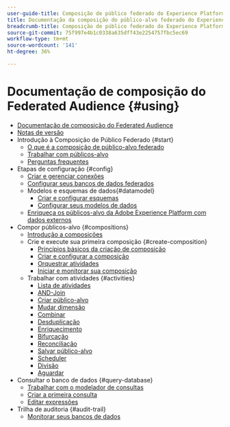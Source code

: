 ```yaml
---
user-guide-title: Composição de público federado do Experience Platform
title: Documentação da composição do público-alvo federado do Experience Platform
breadcrumb-title: Composição de público federado do Experience Platform
source-git-commit: 75f997e4b1c0338a635dff43e2254757fbc5ec69
workflow-type: tm+mt
source-wordcount: '141'
ht-degree: 36%

---
```



# Documentação de composição do Federated Audience {#using}

+ [Documentação de composição do Federated Audience](home.md)
+ [Notas de versão](start/release-notes.md)
+ Introdução à Composição de Público Federado {#start}
   + [O que é a composição de público-alvo federado](start/get-started.md)
   + [Trabalhar com públicos-alvo](start/audiences.md)
   + [Perguntas frequentes](start/faq.md)
+ Etapas de configuração {#config}
   + [Criar e gerenciar conexões](connections/connections.md)
   + [Configurar seus bancos de dados federados](connections/federated-db.md)
   + Modelos e esquemas de dados{#datamodel}
      + [Criar e configurar esquemas](customer/schemas.md)
      + [Configurar seus modelos de dados](data-management/gs-models.md)
   + [Enriqueça os públicos-alvo da Adobe Experience Platform com dados externos](connections/destinations.md)
+ Compor públicos-alvo {#compositions}
   + [Introdução a composições](compositions/gs-compositions.md)
   + Crie e execute sua primeira composição {#create-composition}
      + [Princípios básicos da criação de composição](compositions/gs-composition-creation.md)
      + [Criar e configurar a composição](compositions/create-composition.md)
      + [Orquestrar atividades](compositions/orchestrate-activities.md)
      + [Iniciar e monitorar sua composição](compositions/start-monitor-composition.md)
   + Trabalhar com atividades {#activities}
      + [Lista de atividades](compositions/activities/about-activities.md)
      + [AND-Join](compositions/activities/and-join.md)
      + [Criar público-alvo](compositions/activities/build-audience.md)
      + [Mudar dimensão](compositions/activities/change-dimension.md)
      + [Combinar](compositions/activities/combine.md)
      + [Desduplicação](compositions/activities/deduplication.md)
      + [Enriquecimento](compositions/activities/enrichment.md)
      + [Bifurcação](compositions/activities/fork.md)
      + [Reconciliação](compositions/activities/reconciliation.md)
      + [Salvar público-alvo](compositions/activities/save-audience.md)
      + [Scheduler](compositions/activities/scheduler.md)
      + [Divisão](compositions/activities/split.md)
      + [Aguardar](compositions/activities/wait.md)
+ Consultar o banco de dados {#query-database}
   + [Trabalhar com o modelador de consultas](query/query-modeler-overview.md)
   + [Criar a primeira consulta](query/build-query.md)
   + [Editar expressões](query/expression-editor.md)
+ Trilha de auditoria {#audit-trail}
   + [Monitorar seus bancos de dados](admin/audit-trail.md)
